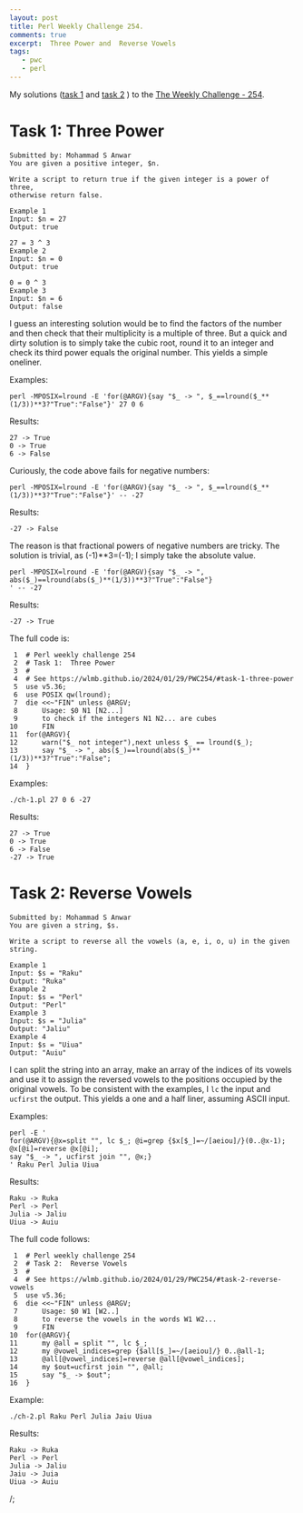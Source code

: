 ```yaml
---
layout: post
title: Perl Weekly Challenge 254.
comments: true
excerpt:  Three Power and  Reverse Vowels
tags:
   - pwc
   - perl
---
```


My solutions
([task 1](https://github.com/wlmb/perlweeklychallenge-club/blob/master/challenge-254/wlmb/perl/ch-1.pl)
and
[task 2](https://github.com/wlmb/perlweeklychallenge-club/blob/master/challenge-254/wlmb/perl/ch-2.pl)
)
to the  [The Weekly Challenge - 254](https://theweeklychallenge.org/blog/perl-weekly-challenge-254).


# Task 1: Three Power

    Submitted by: Mohammad S Anwar
    You are given a positive integer, $n.
    
    Write a script to return true if the given integer is a power of three,
    otherwise return false.
    
    Example 1
    Input: $n = 27
    Output: true
    
    27 = 3 ^ 3
    Example 2
    Input: $n = 0
    Output: true
    
    0 = 0 ^ 3
    Example 3
    Input: $n = 6
    Output: false

I guess an interesting solution would be to find the factors of the
number and then check that their multiplicity is a multiple of
three. But a quick and dirty solution is to simply take the cubic
root, round it to an integer and check its third power equals the
original number. This yields a simple oneliner.

Examples:

    perl -MPOSIX=lround -E 'for(@ARGV){say "$_ -> ", $_==lround($_**(1/3))**3?"True":"False"}' 27 0 6

Results:

    27 -> True
    0 -> True
    6 -> False

Curiously, the code above fails for negative numbers:

    perl -MPOSIX=lround -E 'for(@ARGV){say "$_ -> ", $_==lround($_**(1/3))**3?"True":"False"}' -- -27

Results:

    -27 -> False

The reason is that fractional powers of negative numbers are tricky.
The solution is trivial, as (-1)\*\*3=(-1); I simply take the absolute value.

    perl -MPOSIX=lround -E 'for(@ARGV){say "$_ -> ", abs($_)==lround(abs($_)**(1/3))**3?"True":"False"}
    ' -- -27

Results:

    -27 -> True

The full code is:

     1  # Perl weekly challenge 254
     2  # Task 1:  Three Power
     3  #
     4  # See https://wlmb.github.io/2024/01/29/PWC254/#task-1-three-power
     5  use v5.36;
     6  use POSIX qw(lround);
     7  die <<~"FIN" unless @ARGV;
     8      Usage: $0 N1 [N2...]
     9      to check if the integers N1 N2... are cubes
    10      FIN
    11  for(@ARGV){
    12      warn("$_ not integer"),next unless $_ == lround($_);
    13      say "$_ -> ", abs($_)==lround(abs($_)**(1/3))**3?"True":"False";
    14  }

Examples:

    ./ch-1.pl 27 0 6 -27

Results:

    27 -> True
    0 -> True
    6 -> False
    -27 -> True


# Task 2: Reverse Vowels

    Submitted by: Mohammad S Anwar
    You are given a string, $s.
    
    Write a script to reverse all the vowels (a, e, i, o, u) in the given string.
    
    Example 1
    Input: $s = "Raku"
    Output: "Ruka"
    Example 2
    Input: $s = "Perl"
    Output: "Perl"
    Example 3
    Input: $s = "Julia"
    Output: "Jaliu"
    Example 4
    Input: $s = "Uiua"
    Output: "Auiu"

I can split the string into an array, make an array of the indices of
its vowels and use it to assign the reversed vowels to the positions
occupied by the original vowels. To be consistent with the examples, I
`lc` the input and `ucfirst` the output. This yields a one and a half liner,
assuming ASCII input.

Examples:

    perl -E '
    for(@ARGV){@x=split "", lc $_; @i=grep {$x[$_]=~/[aeiou]/}(0..@x-1); @x[@i]=reverse @x[@i];
    say "$_ -> ", ucfirst join "", @x;}
    ' Raku Perl Julia Uiua

Results:

    Raku -> Ruka
    Perl -> Perl
    Julia -> Jaliu
    Uiua -> Auiu

The full code follows:

     1  # Perl weekly challenge 254
     2  # Task 2:  Reverse Vowels
     3  #
     4  # See https://wlmb.github.io/2024/01/29/PWC254/#task-2-reverse-vowels
     5  use v5.36;
     6  die <<~"FIN" unless @ARGV;
     7      Usage: $0 W1 [W2..]
     8      to reverse the vowels in the words W1 W2...
     9      FIN
    10  for(@ARGV){
    11      my @all = split "", lc $_;
    12      my @vowel_indices=grep {$all[$_]=~/[aeiou]/} 0..@all-1;
    13      @all[@vowel_indices]=reverse @all[@vowel_indices];
    14      my $out=ucfirst join "", @all;
    15      say "$_ -> $out";
    16  }

Example:

    ./ch-2.pl Raku Perl Julia Jaiu Uiua

Results:

    Raku -> Ruka
    Perl -> Perl
    Julia -> Jaliu
    Jaiu -> Juia
    Uiua -> Auiu

/;

